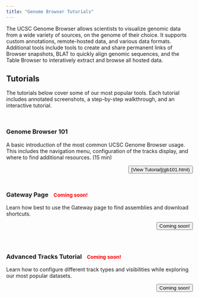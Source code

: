 ```yaml
---
title: "Genome Browser Tutorials"
---
```


The UCSC Genome Browser allows scientists to visualize genomic data from a wide variety of sources,
on the genome of their choice. It supports custom annotations, remote-hosted data, and various data
formats. Additional tools include tools to create and share permanent links of Browser snapshots, BLAT
to quickly align genomic sequences, and the Table Browser to interatively extract and browse all hosted data.

## Tutorials

The tutorials below cover some of our most popular tools. Each tutorial includes annotated 
screenshots, a step-by-step walkthrough, and an interactive tutorial.

<div class="row" style="padding-top: 15px">
<div class="col-md-6">
<div class="panel panel-default" style="padding-bottom: 10px">
<h3 class="panel-title" style="width: -webkit-fill-available;"
>Genome Browser 101</h3>

A basic introduction of the most common UCSC Genome Browser usage. This includes 
the navigation menu, configuration of the tracks display, and where to find additional resources. (15 min)

<p style="text-align: end">
<button>[View Tutorial](gb101.html)</button>
</p>
</div>
</div>

<div class="col-md-6">
<div class="panel panel-default" style="padding-bottom: 10px">
<h3 class="panel-title" style="width: -webkit-fill-available;">
    Gateway Page
    <span 
        style="color: red; font-size: smaller; margin-left: 10px; cursor: pointer;" 
        title="Subscribe to our news mailing list to be the first to learn about new tutorials.">
        Coming soon!
    </span>
</h3>

Learn how best to use the Gateway page to find assemblies and download shortcuts.

<p style="text-align: end">
<button>Coming soon!</button>
</p>
</div>
</div>
</div>

<div class="row" style="padding-top: 15px">
<div class="col-md-6">
<div class="panel panel-default" style="padding-bottom: 10px">
<h3 class="panel-title" style="width: -webkit-fill-available;">
    Advanced Tracks Tutorial
    <span
        style="color: red; font-size: smaller; margin-left: 10px; cursor: pointer;"
        title="Subscribe to our news mailing list to be the first to learn about new tutorials.">
        Coming soon!
    </span>
</h3>

Learn how to configure different track types and visibilities while exploring our most popular datasets.


<p style="text-align: end">
<button>Coming soon!</button>
</p>
</div>
</div>


</div>
